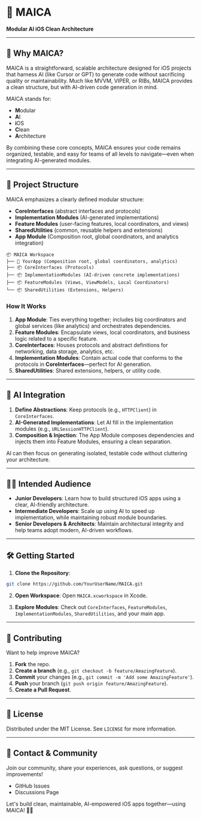 # 🚀 MAICA

**Modular AI iOS Clean Architecture**

---

## 🤔 Why MAICA?

MAICA is a straightforward, scalable architecture designed for iOS projects that harness AI (like Cursor or GPT) to generate code without sacrificing quality or maintainability. Much like MVVM, VIPER, or RIBs, MAICA provides a clean structure, but with AI-driven code generation in mind.

MAICA stands for:
- **M**odular
- **A**I
- **i**OS
- **C**lean
- **A**rchitecture

By combining these core concepts, MAICA ensures your code remains organized, testable, and easy for teams of all levels to navigate—even when integrating AI-generated modules.

---

## 🧩 Project Structure

MAICA emphasizes a clearly defined modular structure:

- **CoreInterfaces** (abstract interfaces and protocols)
- **Implementation Modules** (AI-generated implementations)
- **Feature Modules** (user-facing features, local coordinators, and views)
- **SharedUtilities** (common, reusable helpers and extensions)
- **App Module** (Composition root, global coordinators, and analytics integration)

```plaintext
📦 MAICA Workspace
├── 📱 YourApp (Composition root, global coordinators, analytics)
├── 📦 CoreInterfaces (Protocols)
├── 📦 ImplementationModules (AI-driven concrete implementations)
├── 📦 FeatureModules (Views, ViewModels, Local Coordinators)
└── 📦 SharedUtilities (Extensions, Helpers)
```

### How It Works
1. **App Module**: Ties everything together; includes big coordinators and global services (like analytics) and orchestrates dependencies.
2. **Feature Modules**: Encapsulate views, local coordinators, and business logic related to a specific feature.
3. **CoreInterfaces**: Houses protocols and abstract definitions for networking, data storage, analytics, etc.
4. **Implementation Modules**: Contain actual code that conforms to the protocols in **CoreInterfaces**—perfect for AI generation.
5. **SharedUtilities**: Shared extensions, helpers, or utility code.

---

## 🤖 AI Integration

1. **Define Abstractions**: Keep protocols (e.g., `HTTPClient`) in `CoreInterfaces`.
2. **AI-Generated Implementations**: Let AI fill in the implementation modules (e.g., `URLSessionHTTPClient`).
3. **Composition & Injection**: The App Module composes dependencies and injects them into Feature Modules, ensuring a clean separation.

AI can then focus on generating isolated, testable code without cluttering your architecture.

---

## 🧑‍💻 Intended Audience

- **Junior Developers**: Learn how to build structured iOS apps using a clear, AI-friendly architecture.
- **Intermediate Developers**: Scale up using AI to speed up implementation, while maintaining robust module boundaries.
- **Senior Developers & Architects**: Maintain architectural integrity and help teams adopt modern, AI-driven workflows.

---

## 🛠 Getting Started

1. **Clone the Repository**:
```bash
git clone https://github.com/YourUserName/MAICA.git
```

2. **Open Workspace**:
Open `MAICA.xcworkspace` in Xcode.

3. **Explore Modules**:
Check out `CoreInterfaces`, `FeatureModules`, `ImplementationModules`, `SharedUtilities`, and your main app.

---

## 🌟 Contributing

Want to help improve MAICA?

1. **Fork** the repo.
2. **Create a branch** (e.g., `git checkout -b feature/AmazingFeature`).
3. **Commit** your changes (e.g., `git commit -m 'Add some AmazingFeature'`).
4. **Push** your branch (`git push origin feature/AmazingFeature`).
5. **Create a Pull Request**.

---

## 📜 License

Distributed under the MIT License. See `LICENSE` for more information.

---

## 💬 Contact & Community

Join our community, share your experiences, ask questions, or suggest improvements!

- GitHub Issues
- Discussions Page

Let's build clean, maintainable, AI-empowered iOS apps together—using MAICA! 🚀✨

